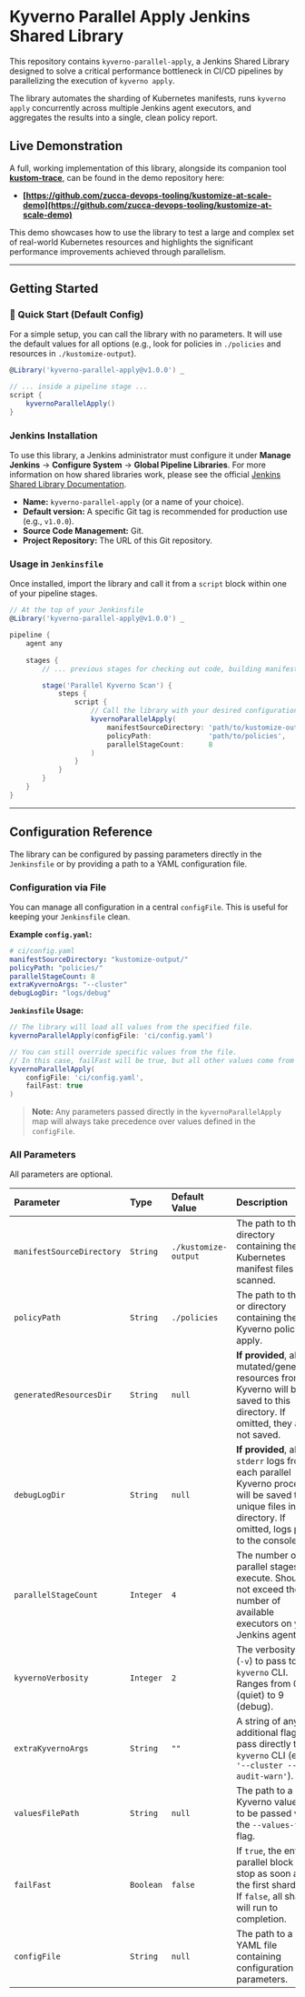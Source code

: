 # Kyverno Parallel Apply Jenkins Shared Library

This repository contains `kyverno-parallel-apply`, a Jenkins Shared Library designed to solve a critical performance bottleneck in CI/CD pipelines by parallelizing the execution of `kyverno apply`.

The library automates the sharding of Kubernetes manifests, runs `kyverno apply` concurrently across multiple Jenkins agent executors, and aggregates the results into a single, clean policy report.

## Live Demonstration

A full, working implementation of this library, alongside its companion tool **[kustom-trace](https://github.com/zucca-devops-tooling/kustom-trace)**, can be found in the demo repository here:

* **[https://github.com/zucca-devops-tooling/kustomize-at-scale-demo](https://github.com/zucca-devops-tooling/kustomize-at-scale-demo)**

This demo showcases how to use the library to test a large and complex set of real-world Kubernetes resources and highlights the significant performance improvements achieved through parallelism.

---

## Getting Started

### 🔧 Quick Start (Default Config)

For a simple setup, you can call the library with no parameters. It will use the default values for all options (e.g., look for policies in `./policies` and resources in `./kustomize-output`).

```groovy
@Library('kyverno-parallel-apply@v1.0.0') _

// ... inside a pipeline stage ...
script {
    kyvernoParallelApply()
}
```

### Jenkins Installation

To use this library, a Jenkins administrator must configure it under **Manage Jenkins** -> **Configure System** -> **Global Pipeline Libraries**. For more information on how shared libraries work, please see the official [Jenkins Shared Library Documentation](https://www.jenkins.io/doc/book/pipeline/shared-libraries/).

* **Name:** `kyverno-parallel-apply` (or a name of your choice).
* **Default version:** A specific Git tag is recommended for production use (e.g., `v1.0.0`).
* **Source Code Management:** Git.
* **Project Repository:** The URL of this Git repository.

### Usage in `Jenkinsfile`

Once installed, import the library and call it from a `script` block within one of your pipeline stages.

```groovy
// At the top of your Jenkinsfile
@Library('kyverno-parallel-apply@v1.0.0') _

pipeline {
    agent any
    
    stages {
        // ... previous stages for checking out code, building manifests, etc. ...

        stage('Parallel Kyverno Scan') {
            steps {
                script {
                    // Call the library with your desired configuration
                    kyvernoParallelApply(
                        manifestSourceDirectory: 'path/to/kustomize-output',
                        policyPath:              'path/to/policies',
                        parallelStageCount:      8
                    )
                }
            }
        }
    }
}
```

---

## Configuration Reference

The library can be configured by passing parameters directly in the `Jenkinsfile` or by providing a path to a YAML configuration file.

### Configuration via File

You can manage all configuration in a central `configFile`. This is useful for keeping your `Jenkinsfile` clean.

**Example `config.yaml`:**
```yaml
# ci/config.yaml
manifestSourceDirectory: "kustomize-output/"
policyPath: "policies/"
parallelStageCount: 8
extraKyvernoArgs: "--cluster"
debugLogDir: "logs/debug"
```

**`Jenkinsfile` Usage:**
```groovy
// The library will load all values from the specified file.
kyvernoParallelApply(configFile: 'ci/config.yaml')

// You can still override specific values from the file.
// In this case, failFast will be true, but all other values come from the file.
kyvernoParallelApply(
    configFile: 'ci/config.yaml',
    failFast: true
)
```
> **Note:** Any parameters passed directly in the `kyvernoParallelApply` map will always take precedence over values defined in the `configFile`.

### All Parameters

All parameters are optional.

| Parameter | Type | Default Value | Description |
| :--- | :--- | :--- | :--- |
| `manifestSourceDirectory`| `String` | `./kustomize-output` | The path to the directory containing the Kubernetes manifest files to be scanned. |
| `policyPath` | `String` | `./policies` | The path to the file or directory containing the Kyverno policies to apply. |
| `generatedResourcesDir` | `String` | `null` | **If provided**, all mutated/generated resources from Kyverno will be saved to this directory. If omitted, they are not saved. |
| `debugLogDir` | `String` | `null` | **If provided**, all `stderr` logs from each parallel Kyverno process will be saved to unique files in this directory. If omitted, logs print to the console. |
| `parallelStageCount` | `Integer`| `4` | The number of parallel stages to execute. Should not exceed the number of available executors on your Jenkins agent. |
| `kyvernoVerbosity` | `Integer`| `2` | The verbosity level (`-v`) to pass to the `kyverno` CLI. Ranges from 0 (quiet) to 9 (debug). |
| `extraKyvernoArgs` | `String` | `""` | A string of any additional flags to pass directly to the `kyverno` CLI (e.g., `'--cluster --audit-warn'`). |
| `valuesFilePath` | `String` | `null` | The path to a Kyverno values file to be passed via the `--values-file` flag. |
| `failFast` | `Boolean`| `false` | If `true`, the entire parallel block will stop as soon as the first shard fails. If `false`, all shards will run to completion. |
| `configFile` | `String` | `null` | The path to a YAML file containing configuration parameters. |

